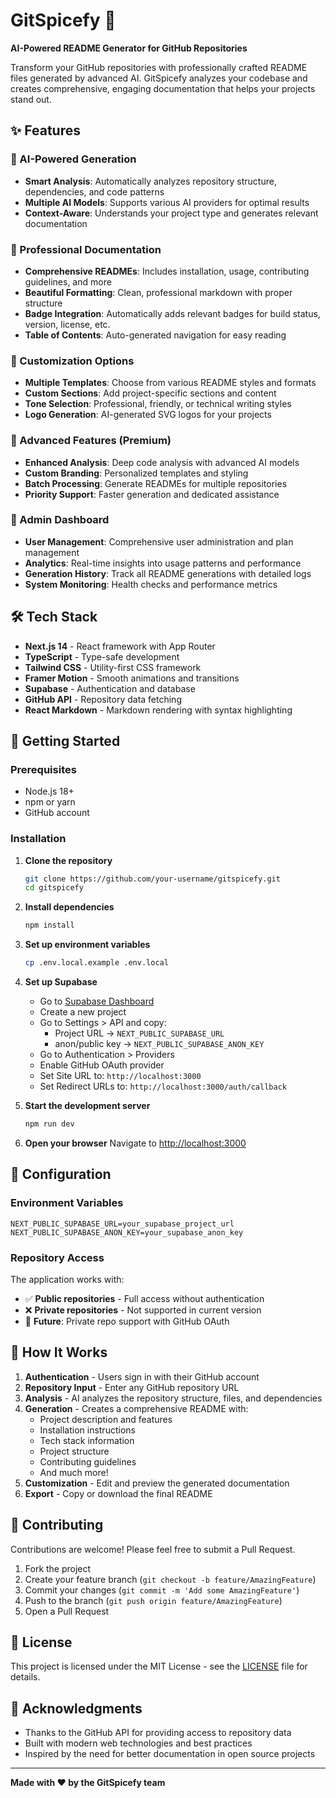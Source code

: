 # GitSpicefy 🚀

**AI-Powered README Generator for GitHub Repositories**

Transform your GitHub repositories with professionally crafted README files generated by advanced AI. GitSpicefy analyzes your codebase and creates comprehensive, engaging documentation that helps your projects stand out.

## ✨ Features

### 🤖 AI-Powered Generation
- **Smart Analysis**: Automatically analyzes repository structure, dependencies, and code patterns
- **Multiple AI Models**: Supports various AI providers for optimal results
- **Context-Aware**: Understands your project type and generates relevant documentation

### 📝 Professional Documentation
- **Comprehensive READMEs**: Includes installation, usage, contributing guidelines, and more
- **Beautiful Formatting**: Clean, professional markdown with proper structure
- **Badge Integration**: Automatically adds relevant badges for build status, version, license, etc.
- **Table of Contents**: Auto-generated navigation for easy reading

### 🎨 Customization Options
- **Multiple Templates**: Choose from various README styles and formats
- **Custom Sections**: Add project-specific sections and content
- **Tone Selection**: Professional, friendly, or technical writing styles
- **Logo Generation**: AI-generated SVG logos for your projects

### 💼 Advanced Features (Premium)
- **Enhanced Analysis**: Deep code analysis with advanced AI models
- **Custom Branding**: Personalized templates and styling
- **Batch Processing**: Generate READMEs for multiple repositories
- **Priority Support**: Faster generation and dedicated assistance

### 🔐 Admin Dashboard
- **User Management**: Comprehensive user administration and plan management
- **Analytics**: Real-time insights into usage patterns and performance
- **Generation History**: Track all README generations with detailed logs
- **System Monitoring**: Health checks and performance metrics

## 🛠️ Tech Stack

- **Next.js 14** - React framework with App Router
- **TypeScript** - Type-safe development
- **Tailwind CSS** - Utility-first CSS framework
- **Framer Motion** - Smooth animations and transitions
- **Supabase** - Authentication and database
- **GitHub API** - Repository data fetching
- **React Markdown** - Markdown rendering with syntax highlighting

## 🚀 Getting Started

### Prerequisites

- Node.js 18+ 
- npm or yarn
- GitHub account

### Installation

1. **Clone the repository**
   ```bash
   git clone https://github.com/your-username/gitspicefy.git
   cd gitspicefy
   ```

2. **Install dependencies**
   ```bash
   npm install
   ```

3. **Set up environment variables**
   ```bash
   cp .env.local.example .env.local
   ```

4. **Set up Supabase**
   - Go to [Supabase Dashboard](https://supabase.com/dashboard)
   - Create a new project
   - Go to Settings > API and copy:
     - Project URL → `NEXT_PUBLIC_SUPABASE_URL`
     - anon/public key → `NEXT_PUBLIC_SUPABASE_ANON_KEY`
   - Go to Authentication > Providers
   - Enable GitHub OAuth provider
   - Set Site URL to: `http://localhost:3000`
   - Set Redirect URLs to: `http://localhost:3000/auth/callback`

5. **Start the development server**
   ```bash
   npm run dev
   ```

6. **Open your browser**
   Navigate to [http://localhost:3000](http://localhost:3000)

## 🔧 Configuration

### Environment Variables

```env
NEXT_PUBLIC_SUPABASE_URL=your_supabase_project_url
NEXT_PUBLIC_SUPABASE_ANON_KEY=your_supabase_anon_key
```

### Repository Access

The application works with:
- ✅ **Public repositories** - Full access without authentication
- ❌ **Private repositories** - Not supported in current version
- 🔄 **Future**: Private repo support with GitHub OAuth

## 📖 How It Works

1. **Authentication** - Users sign in with their GitHub account
2. **Repository Input** - Enter any GitHub repository URL
3. **Analysis** - AI analyzes the repository structure, files, and dependencies
4. **Generation** - Creates a comprehensive README with:
   - Project description and features
   - Installation instructions
   - Tech stack information
   - Project structure
   - Contributing guidelines
   - And much more!
5. **Customization** - Edit and preview the generated documentation
6. **Export** - Copy or download the final README

## 🤝 Contributing

Contributions are welcome! Please feel free to submit a Pull Request.

1. Fork the project
2. Create your feature branch (`git checkout -b feature/AmazingFeature`)
3. Commit your changes (`git commit -m 'Add some AmazingFeature'`)
4. Push to the branch (`git push origin feature/AmazingFeature`)
5. Open a Pull Request

## 📄 License

This project is licensed under the MIT License - see the [LICENSE](LICENSE) file for details.

## 🙏 Acknowledgments

- Thanks to the GitHub API for providing access to repository data
- Built with modern web technologies and best practices
- Inspired by the need for better documentation in open source projects

---

**Made with ❤️ by the GitSpicefy team**
